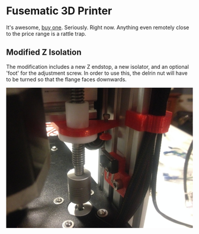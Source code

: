 # Fusematic 3D Printer

It's awesome, [buy one](http://store.makerstoolworks.com/printers-kits/fusematic-3d-printer/). Seriously. Right now. Anything even remotely close to the price range is a rattle trap.



## Modified Z Isolation

The modification includes a new Z endstop, a new isolator, and an optional 'foot' for the adjustment screw.
In order to use this, the delrin nut will have to be turned so that the flange faces downwards.

![Z Isolator Example](images/kreynolds-z-isolator.jpg "Z Isolator installation example")

